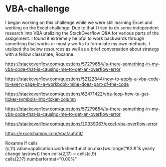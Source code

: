 # VBA-challenge

I began working on this challenge while we were still learning Excel and working on the Excel challenge. Due to that I tried to do some independent research into VBA utalizing the StackOverflow Q&A for various parts of the assignment. I found it extremely helpful to work backwards through something that works or mostly works to formulate my own methods. I utalized the below resources as well as a brief conversation about strategy with a fellow classmate, Roxanne. 

https://stackoverflow.com/questions/57279654/is-there-something-in-my-vba-code-that-is-causing-me-to-get-an-overflow-error

https://stackoverflow.com/questions/52122844/how-to-apply-a-vba-code-to-every-page-in-a-workbook-mine-does-part-of-the-code

https://stackoverflow.com/questions/62471422/vba-loop-how-to-get-ticker-symbols-into-ticker-column

https://stackoverflow.com/questions/57279654/is-there-something-in-my-vba-code-that-is-causing-me-to-get-an-overflow-error

https://stackoverflow.com/questions/20339067/excel-vba-overflow-error

https://excelchamps.com/vba/autofit/

Roxanne
If cells (c,11).value=application.worksheetfunction.max(ws.range(“K2:K”& yearly change lastrow)) then 
	cells(2,17) = cells(c,9)
	cells(2,17).numberformat="0.00%"
 
